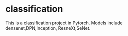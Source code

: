# classification
This is a classification project in Pytorch. Models include densenet,DPN,Inception, ResneXt,SeNet.
